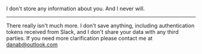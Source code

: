 I don't store any information about you. And I never will.

---

There really isn't much more. I don't save anything, including authentication tokens received from Slack, and I don't share your data with any third parties. If you need more clarification please contact me at danab@outlook.com
